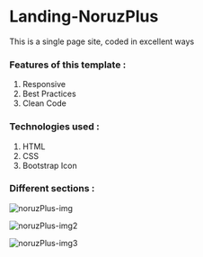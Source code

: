 # Landing-NoruzPlus
This is a single page site, coded in excellent ways

### Features of this template :
<ol>
  <li>Responsive</li>
  <li>Best Practices</li>
  <li>Clean Code</li>
</ol>

### Technologies used :
<ol>
  <li>HTML</li>
  <li>CSS</li>
  <li>Bootstrap Icon</li>
</ol>

### Different sections :

![noruzPlus-img](https://github.com/MerajMehdizade/Landing-NoruzPlus/assets/105376555/da32f86b-74d7-4e58-9cd3-7f9938f4e178)

![noruzPlus-img2](https://github.com/MerajMehdizade/Landing-NoruzPlus/assets/105376555/2bfd33c4-d4eb-4bd2-baba-8df09a22132b)

![noruzPlus-img3](https://github.com/MerajMehdizade/Landing-NoruzPlus/assets/105376555/56efc4b5-77ff-4867-9e56-7952b8b7e80f)
